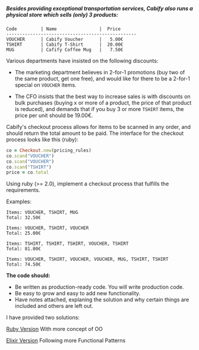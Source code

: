 ##### Besides providing exceptional transportation services, Cabify also runs a physical store which sells (only) 3 products:

```
Code         | Name                |  Price
-------------------------------------------------
VOUCHER      | Cabify Voucher      |   5.00€
TSHIRT       | Cabify T-Shirt      |  20.00€
MUG          | Cafify Coffee Mug   |   7.50€
```

Various departments have insisted on the following discounts:

 * The marketing department believes in 2-for-1 promotions (buy two of the same product, get one free), and would like for there to be a 2-for-1 special on `VOUCHER` items.

 * The CFO insists that the best way to increase sales is with discounts on bulk purchases (buying x or more of a product, the price of that product is reduced), and demands that if you buy 3 or more `TSHIRT` items, the price per unit should be 19.00€.

Cabify's checkout process allows for items to be scanned in any order, and should return the total amount to be paid. The interface for the checkout process looks like this (ruby):

```ruby
co = Checkout.new(pricing_rules)
co.scan("VOUCHER")
co.scan("VOUCHER")
co.scan("TSHIRT")
price = co.total
```

Using ruby (>= 2.0), implement a checkout process that fulfills the requirements.

Examples:

    Items: VOUCHER, TSHIRT, MUG
    Total: 32.50€

    Items: VOUCHER, TSHIRT, VOUCHER
    Total: 25.00€

    Items: TSHIRT, TSHIRT, TSHIRT, VOUCHER, TSHIRT
    Total: 81.00€

    Items: VOUCHER, TSHIRT, VOUCHER, VOUCHER, MUG, TSHIRT, TSHIRT
    Total: 74.50€

**The code should:**
- Be written as production-ready code. You will write production code.
- Be easy to grow and easy to add new functionality.
- Have notes attached, explaning the solution and why certain things are included and others are left out.

I have provided two solutions:

[Ruby Version](https://github.com/GustavoCaso/cabify_code_challenge/tree/master/ruby) With more concept of OO

[Elixir Version](https://github.com/GustavoCaso/cabify_code_challenge/tree/master/elixir/checkout) Following more Functional Patterns
